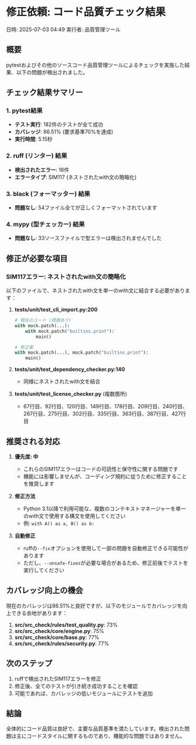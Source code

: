 # 修正依頼: コード品質チェック結果

日時: 2025-07-03 04:49
実行者: 品質管理ツール

## 概要

pytestおよびその他のソースコード品質管理ツールによるチェックを実施した結果、以下の問題が検出されました。

## チェック結果サマリー

### 1. pytest結果
- **テスト実行**: 182件のテストが全て成功
- **カバレッジ**: 86.51% (要求基準70%を達成)
- **実行時間**: 5.15秒

### 2. ruff (リンター) 結果
- **検出されたエラー**: 16件
- **エラータイプ**: SIM117 (ネストされたwith文の簡略化)

### 3. black (フォーマッター) 結果
- **問題なし**: 54ファイル全てが正しくフォーマットされています

### 4. mypy (型チェッカー) 結果
- **問題なし**: 33ソースファイルで型エラーは検出されませんでした

## 修正が必要な項目

### SIM117エラー: ネストされたwith文の簡略化

以下のファイルで、ネストされたwith文を単一のwith文に結合する必要があります：

1. **tests/unit/test_cli_import.py:200**
   ```python
   # 現在のコード (問題あり)
   with mock.patch(...):
       with mock.patch("builtins.print"):
           main()
   
   # 修正案
   with mock.patch(...), mock.patch("builtins.print"):
       main()
   ```

2. **tests/unit/test_dependency_checker.py:140**
   - 同様にネストされたwith文を結合

3. **tests/unit/test_license_checker.py** (複数箇所)
   - 67行目、92行目、120行目、149行目、178行目、209行目、240行目、267行目、275行目、302行目、335行目、363行目、387行目、427行目

## 推奨される対応

1. **優先度: 中**
   - これらのSIM117エラーはコードの可読性と保守性に関する問題です
   - 機能には影響しませんが、コーディング規約に従うために修正することを推奨します

2. **修正方法**
   - Python 3.1以降で利用可能な、複数のコンテキストマネージャーを単一のwith文で使用する構文を使用してください
   - 例: `with A() as a, B() as b:`

3. **自動修正**
   - ruffの`--fix`オプションを使用して一部の問題を自動修正できる可能性があります
   - ただし、`--unsafe-fixes`が必要な場合があるため、修正前後でテストを実行してください

## カバレッジ向上の機会

現在のカバレッジは86.51%と良好ですが、以下のモジュールでカバレッジを向上できる余地があります：

1. **src/src_check/rules/test_quality.py**: 73%
2. **src/src_check/core/engine.py**: 75%
3. **src/src_check/core/base.py**: 77%
4. **src/src_check/rules/security.py**: 77%

## 次のステップ

1. ruffで検出されたSIM117エラーを修正
2. 修正後、全てのテストが引き続き成功することを確認
3. 可能であれば、カバレッジの低いモジュールにテストを追加

## 結論

全体的にコード品質は良好で、主要な品質基準を満たしています。検出された問題は主にコードスタイルに関するものであり、機能的な問題ではありません。